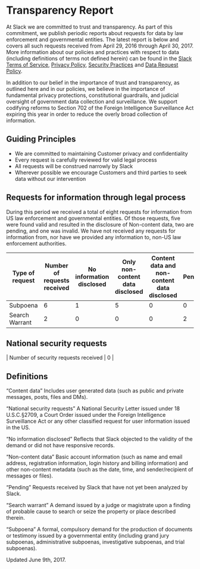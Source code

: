 # Transparency Report

At Slack we are committed to trust and transparency. As part of this commitment, we publish periodic reports about requests for data by law enforcement and governmental entities. The latest report is below and covers all such requests received from April 29, 2016 through April 30, 2017\. More information about our policies and practices with respect to data (including definitions of terms not defined herein) can be found in the [Slack Terms of Service](https://slack.com/terms-of-service), [Privacy Policy](https://slack.com/privacy-policy), [Security Practices](https://slack.com/security-practices) and [Data Request Policy](https://slack.com/user-data-request-policy).

In addition to our belief in the importance of trust and transparency, as outlined here and in our policies, we believe in the importance of fundamental privacy protections, constitutional guardrails, and judicial oversight of government data collection and surveillance. We support codifying reforms to Section 702 of the Foreign Intelligence Surveillance Act expiring this year in order to reduce the overly broad collection of information.

## Guiding Principles

*   We are committed to maintaining Customer privacy and confidentiality
*   Every request is carefully reviewed for valid legal process
*   All requests will be construed narrowly by Slack
*   Wherever possible we encourage Customers and third parties to seek data without our intervention

## Requests for information through legal process

During this period we received a total of eight requests for information from US law enforcement and governmental entities. Of those requests, five were found valid and resulted in the disclosure of Non-content data, two are pending, and one was invalid. We have not received any requests for information from, nor have we provided any information to, non-US law enforcement authorities.

| Type of request  | Number of requests received  | No information disclosed  | Only non-content data disclosed  | Content data and non-content data disclosed  | Pending  |
| --- | --- | --- | --- | --- | --- |
| Subpoena | 6 | 1 | 5 | 0 | 0 |
| Search Warrant | 2 | 0 | 0 | 0 | 2 |

## National security requests

| Number of security requests received | 0 |

## Definitions

“Content data” Includes user generated data (such as public and private messages, posts, files and DMs).

“National security requests” A National Security Letter issued under 18 U.S.C.§2709, a Court Order issued under the Foreign Intelligence Surveillance Act or any other classified request for user information issued in the US.

“No information disclosed” Reflects that Slack objected to the validity of the demand or did not have responsive records.

“Non-content data” Basic account information (such as name and email address, registration information, login history and billing information) and other non-content metadata (such as the date, time, and sender/recipient of messages or files).

“Pending” Requests received by Slack that have not yet been analyzed by Slack.

“Search warrant” A demand issued by a judge or magistrate upon a finding of probable cause to search or seize the property or place described therein.

“Subpoena” A formal, compulsory demand for the production of documents or testimony issued by a governmental entity (including grand jury subpoenas, administrative subpoenas, investigative subpoenas, and trial subpoenas).

Updated June 9th, 2017.